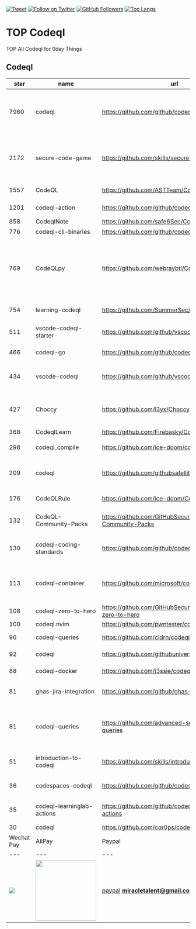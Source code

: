 [![Tweet](https://img.shields.io/twitter/url/http/Hktalent3135773.svg?style=social)](https://twitter.com/intent/follow?screen_name=Hktalent3135773) [![Follow on Twitter](https://img.shields.io/twitter/follow/Hktalent3135773.svg?style=social&label=Follow)](https://twitter.com/intent/follow?screen_name=Hktalent3135773) [![GitHub Followers](https://img.shields.io/github/followers/hktalent.svg?style=social&label=Follow)](https://github.com/hktalent/)
[![Top Langs](https://profile-counter.glitch.me/hktalent/count.svg)](https://51pwn.com)
<!-- header -->
# TOP Codeql
TOP All Codeql for 0day  Things
## Codeql
|star|name|url|des|
|---|---|---|---|
|7960|codeql|https://github.com/github/codeql|CodeQL: the libraries and queries that power security researchers around the world, as well as code scanning in GitHub Advanced Security|
|2172|secure-code-game|https://github.com/skills/secure-code-game|A GitHub Security Lab initiative, providing an in-repo learning experience, where learners secure intentionally vulnerable code.|
|1557|CodeQL|https://github.com/ASTTeam/CodeQL|《深入理解CodeQL》Finding vulnerabilities with CodeQL.|
|1201|codeql-action|https://github.com/github/codeql-action|Actions for running CodeQL analysis|
|858|CodeqlNote|https://github.com/safe6Sec/CodeqlNote|Codeql学习笔记|
|776|codeql-cli-binaries|https://github.com/github/codeql-cli-binaries|Binaries for the CodeQL CLI|
|769|CodeQLpy|https://github.com/webraybtl/CodeQLpy|CodeQLpy是一款基于CodeQL实现的半自动化代码审计工具，目前仅支持java语言。实现从源码反编译，数据库生成，脆弱性发现的全过程，可以辅助代码审计人员快速定位源码可能存在的漏洞。|
|754|learning-codeql|https://github.com/SummerSec/learning-codeql|CodeQL Java 全网最全的中文学习资料|
|511|vscode-codeql-starter|https://github.com/github/vscode-codeql-starter|Starter workspace to use with the CodeQL extension for Visual Studio Code.|
|466|codeql-go|https://github.com/github/codeql-go|The CodeQL extractor and libraries for Go.|
|434|vscode-codeql|https://github.com/github/vscode-codeql|An extension for Visual Studio Code that adds rich language support for CodeQL|
|427|Choccy|https://github.com/l3yx/Choccy|GitHub项目监控 && CodeQL自动扫描   (GitHub project monitoring && CodeQL automatic analysis)|
|368|CodeqlLearn|https://github.com/Firebasky/CodeqlLearn|记录学习codeql的过程|
|298|codeql_compile|https://github.com/ice-doom/codeql_compile|自动反编译闭源应用，创建codeql数据库|
|209|codeql|https://github.com/githubsatelliteworkshops/codeql|GitHub Satellite 2020 workshops on finding security vulnerabilities with CodeQL for Java/JavaScript.|
|176|CodeQLRule|https://github.com/ice-doom/CodeQLRule|个人使用CodeQL编写的一些规则|
|132|CodeQL-Community-Packs|https://github.com/GitHubSecurityLab/CodeQL-Community-Packs|Collection of community-driven CodeQL query, library and extension packs|
|130|codeql-coding-standards|https://github.com/github/codeql-coding-standards|This repository contains CodeQL queries and libraries which support various Coding Standards.|
|113|codeql-container|https://github.com/microsoft/codeql-container|Prepackaged and precompiled github codeql container for rapid analysis, deployment and development.|
|108|codeql-zero-to-hero|https://github.com/GitHubSecurityLab/codeql-zero-to-hero|CodeQL zero to hero blog post series challenges|
|100|codeql.nvim|https://github.com/pwntester/codeql.nvim|CodeQL plugin for Neovim|
|96|codeql-queries|https://github.com/cldrn/codeql-queries|My CodeQL queries collection|
|92|codeql|https://github.com/githubuniverseworkshops/codeql|CodeQL workshops for GitHub Universe|
|88|codeql-docker|https://github.com/j3ssie/codeql-docker|Ready to use docker image for CodeQL|
|81|ghas-jira-integration|https://github.com/github/ghas-jira-integration|Synchronize GitHub Code Scanning alerts to Jira issues|
|81|codeql-queries|https://github.com/advanced-security/codeql-queries|[Deprecated] GitHub's Field Team's CodeQL Custom Queries, Suites, and Configurations. See GitHubSecurityLab/CodeQL-Community-Packs instead|
|51|introduction-to-codeql|https://github.com/skills/introduction-to-codeql|Enable code scanning and secure your code with CodeQL.|
|36|codespaces-codeql|https://github.com/github/codespaces-codeql|Get to know more about the concepts of CodeQL by trying our simple tutorials.|
|35|codeql-learninglab-actions|https://github.com/github/codeql-learninglab-actions|Actions and Images for use in Learning Lab courses for CodeQL|
|30|codeql|https://github.com/cor0ps/codeql|收集规则|# Donation
| Wechat Pay | AliPay | Paypal | BTC Pay |BCH Pay |
| --- | --- | --- | --- | --- |
|<img src=https://raw.githubusercontent.com/hktalent/myhktools/main/md/wc.png>|<img width=166 src=https://raw.githubusercontent.com/hktalent/myhktools/main/md/zfb.png>|[paypal](https://www.paypal.me/pwned2019) **miracletalent@gmail.com**|<img width=166 src=https://raw.githubusercontent.com/hktalent/myhktools/main/md/BTC.png>|<img width=166 src=https://raw.githubusercontent.com/hktalent/myhktools/main/md/BCH.jpg>|

